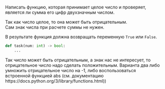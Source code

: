 Написать функцию, которая принимает целое число и проверяет,  
является ли сумма его цифр двухзначным числом.

Так как число целое, то она может быть отрицательным.  
Сам знак числа при расчете суммы не нужен.

В результате функция должна возвращать переменную `True` или `False`.

```python
def task(num: int) -> bool:
    ...
```

<div class="hint">
  Так число может быть отрицательным, а знак нас не интересует, то отрицательное число надо сделать положительным.  
  Варианта два либо умножить отрицательное число на -1, либо воспользоваться встроенной функцией abs  
  (см. документацию https://docs.python.org/3/library/functions.html))
</div>
